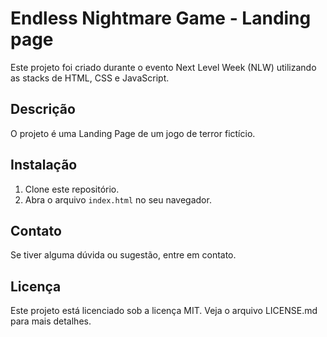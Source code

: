 # Endless Nightmare Game - Landing page

Este projeto foi criado durante o evento Next Level Week (NLW) utilizando as stacks de HTML, CSS e JavaScript.

## Descrição

O projeto é uma Landing Page de um jogo de terror fictício.

## Instalação

1. Clone este repositório.
2. Abra o arquivo `index.html` no seu navegador.

## Contato

Se tiver alguma dúvida ou sugestão, entre em contato.

## Licença

Este projeto está licenciado sob a licença MIT. Veja o arquivo LICENSE.md para mais detalhes.